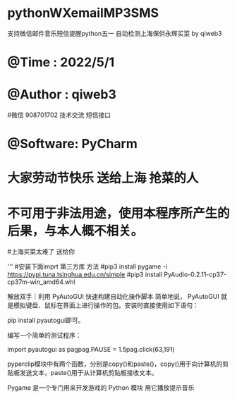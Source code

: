 # pythonWXemailMP3SMS
支持微信邮件音乐短信提醒python五一 自动检测上海保供永辉买菜  by qiweb3  
# @Time    : 2022/5/1 
# @Author  : qiweb3
#微信 908701702 技术交流
短信接口
# @Software: PyCharm
# 大家劳动节快乐 送给上海 抢菜的人
# 不可用于非法用途，使用本程序所产生的后果，与本人概不相关。
#上海买菜太难了   送给你

'''
#安装下面imprt 第三方库 方法
#pip3 install pygame -i https://pypi.tuna.tsinghua.edu.cn/simple
#pip3 install PyAudio-0.2.11-cp37-cp37m-win_amd64.whl

解放双手｜利用 PyAutoGUI 快速构建自动化操作脚本
简单地说， PyAutoGUI 就是模拟键盘、鼠标在界面上进行操作的包。安装时直接使用如下语句：

pip install pyautogui即可。

编写一个简单的测试程序：

import pyautogui as pagpag.PAUSE = 1.5pag.click(63,191)

pyperclip模块中有两个函数，分别是copy()和paste()，copy()用于向计算机的剪贴板发送文本，paste()用于从计算机剪贴板接收文本。

Pygame 是一个专门用来开发游戏的 Python 模块
用它播放提示音乐
